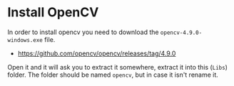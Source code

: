 # Install OpenCV

In order to install opencv you need to download the `opencv-4.9.0-windows.exe` file.
- https://github.com/opencv/opencv/releases/tag/4.9.0

Open it and it will ask you to extract it somewhere, extract it into this (`Libs`) folder.
The folder should be named `opencv`, but in case it isn't rename it.